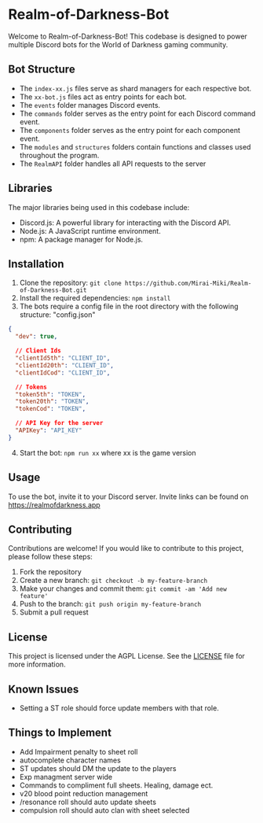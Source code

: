 # Realm-of-Darkness-Bot

Welcome to Realm-of-Darkness-Bot! This codebase is designed to power multiple Discord bots for the World of Darkness gaming community.

## Bot Structure

- The `index-xx.js` files serve as shard managers for each respective bot.
- The `xx-bot.js` files act as entry points for each bot.
- The `events` folder manages Discord events.
- The `commands` folder serves as the entry point for each Discord command event.
- The `components` folder serves as the entry point for each component event.
- The `modules` and `structures` folders contain functions and classes used throughout the program.
- The `RealmAPI` folder handles all API requests to the server

## Libraries

The major libraries being used in this codebase include:

- Discord.js: A powerful library for interacting with the Discord API.
- Node.js: A JavaScript runtime environment.
- npm: A package manager for Node.js.

## Installation

1. Clone the repository: `git clone https://github.com/Mirai-Miki/Realm-of-Darkness-Bot.git`
2. Install the required dependencies: `npm install`
3. The bots require a config file in the root directory with the following structure:
   "config.json"

```json
{
  "dev": true,

  // Client Ids
  "clientId5th": "CLIENT_ID",
  "clientId20th": "CLIENT_ID",
  "clientIdCod": "CLIENT_ID",

  // Tokens
  "token5th": "TOKEN",
  "token20th": "TOKEN",
  "tokenCod": "TOKEN",

  // API Key for the server
  "APIKey": "API_KEY"
}
```

4. Start the bot: `npm run xx` where xx is the game version

## Usage

To use the bot, invite it to your Discord server. Invite links can be found on https://realmofdarkness.app

## Contributing

Contributions are welcome! If you would like to contribute to this project, please follow these steps:

1. Fork the repository
2. Create a new branch: `git checkout -b my-feature-branch`
3. Make your changes and commit them: `git commit -am 'Add new feature'`
4. Push to the branch: `git push origin my-feature-branch`
5. Submit a pull request

## License

This project is licensed under the AGPL License. See the [LICENSE](LICENSE) file for more information.

## Known Issues

- Setting a ST role should force update members with that role.

## Things to Implement

- Add Impairment penalty to sheet roll
- autocomplete character names
- ST updates should DM the update to the players
- Exp managment server wide
- Commands to compliment full sheets. Healing, damage ect.
- v20 blood point reduction management
- /resonance roll should auto update sheets
- compulsion roll should auto clan with sheet selected
